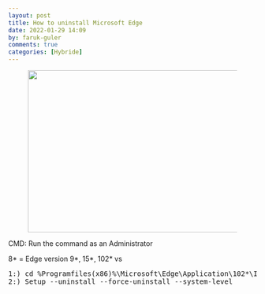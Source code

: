 ```yaml
---
layout: post
title: How to uninstall Microsoft Edge
date: 2022-01-29 14:09
by: faruk-guler
comments: true
categories: [Hybride]
---
```

<!-- wp:image {"id":1143,"width":626,"height":329,"sizeSlug":"large","linkDestination":"none"} -->
<figure class="wp-block-image size-large is-resized"><img src="https://farukguler.com/assets/post_images/commandp.jpeg?w=998" alt="" class="wp-image-1143" width="626" height="329" /></figure>
<!-- /wp:image -->

<!-- wp:paragraph -->
<p>CMD: Run the command as an Administrator</p>
<!-- /wp:paragraph -->

<!-- wp:paragraph -->
<p>8* = Edge version     9*, 15*, 102* vs</p>
<!-- /wp:paragraph -->

<!-- wp:preformatted -->
<pre id="block-212c4770-1090-40f9-a3aa-882bb19bd474" class="wp-block-preformatted">1:) cd %Programfiles(x86)%\Microsoft\Edge\Application\102*\Installer
2:) Setup --uninstall --force-uninstall --system-level</pre>
<!-- /wp:preformatted -->
